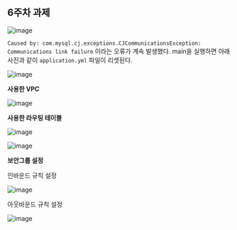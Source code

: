 ## 6주차 과제

![image](https://github.com/GDSC-Ewha-5th/GDSC-Server-5th/assets/90598552/c1f8d221-6595-4483-a1c2-2836b7ddaf2f)

`Caused by: com.mysql.cj.exceptions.CJCommunicationsException: Communications link failure` 이라는 오류가 계속 발생했다.
main을 실행하면 아래 사진과 같이 `application.yml` 파일이 리셋된다.

![image](https://github.com/GDSC-Ewha-5th/GDSC-Server-5th/assets/90598552/377ca9d8-cd72-4379-bdd5-0c68ce27c55b)



**사용한 VPC**

![image](https://github.com/GDSC-Ewha-5th/GDSC-Server-5th/assets/90598552/565eab2b-dc54-478e-bdc4-f32349dc8406)

**사용한 라우팅 테이블**

![image](https://github.com/GDSC-Ewha-5th/GDSC-Server-5th/assets/90598552/f5d8a420-e408-49b2-94a4-945e5a42d459)

![image](https://github.com/GDSC-Ewha-5th/GDSC-Server-5th/assets/90598552/a402f4d6-6d2b-4eae-8bc8-ceaa1dfead6b)

**보안그룹 설정**

인바운드 규칙 설정

![image](https://github.com/GDSC-Ewha-5th/GDSC-Server-5th/assets/90598552/3deda922-c8e0-4951-bc30-cce1e7cab9f0)

아웃바운드 규칙 설정

![image](https://github.com/GDSC-Ewha-5th/GDSC-Server-5th/assets/90598552/4261324e-df98-4151-aecd-760336c35004)



